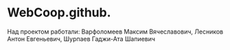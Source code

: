 # WebCoop.github.
Над проектом работали:
Варфоломеев Максим Вячеславович,
Лесников Антон Евгеньевич,
Шурпаев Гаджи-Ата Шапиевич
